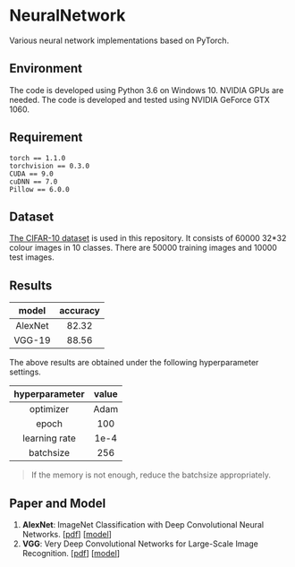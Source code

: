 # NeuralNetwork
Various neural network implementations based on PyTorch.
## Environment
The code is developed using Python 3.6 on Windows 10. NVIDIA GPUs are needed. The code is developed and tested using NVIDIA GeForce GTX 1060.
## Requirement
```
torch == 1.1.0
torchvision == 0.3.0
CUDA == 9.0
cuDNN == 7.0
Pillow == 6.0.0
```
## Dataset
[The CIFAR-10 dataset](http://www.cs.toronto.edu/~kriz/cifar.html) is used in this repository. It consists of 60000 32*32 colour images in 10 classes. There are 50000 training images and 10000 test images.
## Results
|model|accuracy|
|:---:|:---:|
|AlexNet|82.32|
|VGG-19|88.56|

The above results are obtained under the following hyperparameter settings.

|hyperparameter|value|
|:---:|:---:|
|optimizer|Adam|
|epoch|100|
|learning rate|1e-4|
|batchsize|256|

> If the memory is not enough, reduce the batchsize appropriately. 
## Paper and Model
1. **AlexNet**: ImageNet Classification with Deep Convolutional Neural Networks. [[pdf](http://papers.nips.cc/paper/4824-imagenet-classification-with-deep-convolutional-neural-networks.pdf)] [[model](https://drive.google.com/open?id=1rjmQa41kz4FIx1C-gQoXqA_AcWWFIh4U)]
2. **VGG**: Very Deep Convolutional Networks for Large-Scale Image Recognition. [[pdf](https://arxiv.org/pdf/1409.1556v6.pdf)] [[model](https://drive.google.com/open?id=1R3q5YlbXoPqKlU-SA6DhKWLMyM5mGgqB)]